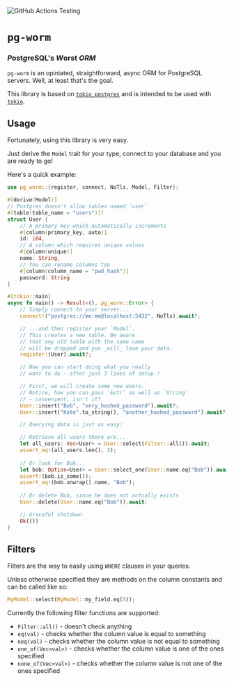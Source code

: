 ![GitHub Actions Testing](https://github.com/Einliterflasche/pg-worm/actions/workflows/rust.yml/badge.svg)

# `pg-worm`
### *P*ost*g*reSQL's *W*orst *ORM*

`pg-worm` is an opiniated, straightforward, async ORM for PostgreSQL servers.
Well, at least that's the goal. 

This library is based on [`tokio_postgres`](https://docs.rs/tokio-postgres/0.7.8/tokio_postgres/index.html) 
and is intended to be used with [`tokio`](https://tokio.rs/).

## Usage

Fortunately, using this library is very easy.

Just derive the `Model` trait for your type, connect to your database 
and you are ready to go!

Here's a quick example: 

```rust
use pg_worm::{register, connect, NoTls, Model, Filter};

#[derive(Model)]
// Postgres doesn't allow tables named `user`
#[table(table_name = "users")]!
struct User {
    // A primary key which automatically increments
    #[column(primary_key, auto)]
    id: i64,
    // A column which requires unique values
    #[column(unique)]
    name: String,
    // You can rename columns too
    #[column(column_name = "pwd_hash")]
    password: String
} 

#[tokio::main]
async fn main() -> Result<(), pg_worm::Error> {
    // Simply connect to your server...
    connect!("postgres://me:me@localhost:5432", NoTls).await?;

    // ...and then register your `Model`.
    // This creates a new table. Be aware
    // that any old table with the same name 
    // will be dropped and you _will_ lose your data.
    register!(User).await?;

    // Now you can start doing what you really
    // want to do - after just 3 lines of setup.!

    // First, we will create some new users.
    // Notice, how you can pass `&str` as well as `String` 
    // - convenient, isn't it?
    User::insert("Bob", "very_hashed_password").await?;
    User::insert("Kate".to_string(), "another_hashed_password").await?;

    // Querying data is just as easy:

    // Retrieve all users there are...
    let all_users: Vec<User> = User::select(Filter::all()).await;     
    assert_eq!(all_users.len(), 2);
    
    // Or look for Bob...
    let bob: Option<User> = User::select_one(User::name.eq("Bob")).await;
    assert!(bob.is_some());
    assert_eq!(bob.unwrap().name, "Bob");
    
    // Or delete Bob, since he does not actually exists
    User::delete(User::name.eq("Bob")).await;

    // Graceful shutdown
    Ok(())
}
```

## Filters
Filters are the way to easily using `WHERE` clauses in your queries. 

Unless otherwise specified they are methods on the column constants and can be called like so:

```rust
MyModel::select(MyModel::my_field.eq(5));
```

Currently the following filter functions are supported:

 * `Filter::all()` - doesn't check anything
 * `eq(val)` - checks whether the column value is equal to something
 * `neq(val)` - checks whether the column value is not equal to something
 * `one_of(Vec<val>)` - checks whether the column value is one of the ones specified
 * `none_of(Vec<val>)` - checks whether the column value is not one of the ones specified
